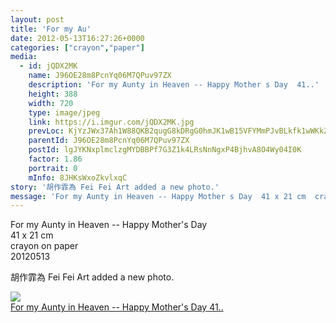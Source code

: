 ```yaml
---
layout: post
title: 'For my Au' 
date: 2012-05-13T16:27:26+0000 
categories: ["crayon","paper"] 
media:
  - id: jQDX2MK
    name: J96OE28m8PcnYq06M7QPuv97ZX
    description: 'For my Aunty in Heaven -- Happy Mother s Day  41..'   
    height: 388
    width: 720
    type: image/jpeg
    link: https://i.imgur.com/jQDX2MK.jpg
    prevLoc: KjYzJWx37Ah1W88QKB2qugG8kDRgG0hmJK1wB15VFYMmPJvBLkfk1wWKkZkOIBG14wRQ09IvVJKgMyXRFowBYlVEy2sQok9oBX03TEgLx33pvmul6NrJPL1NHyGvLP3jPPHzOoMAvJ9RUKy9RVkkBwt0OvzgADD6sz4g3yzw8KiO3XvY8k65H7J6O3K0pWhL7NmA6onEI2mMQD3y5gSw42ZLVAYjC9gO74jOZMIygzXQXoJo
    parentId: J96OE28m8PcnYq06M7QPuv97ZX
    postId: lgJYKNxplmclzgMYDBBPf7G3Z1k4LRsNnNgxP4BjhvA8O4Wy04I0K
    factor: 1.86
    portrait: 0
    mInfo: 8JHKsWxoZkvlxqC
story: '胡作霏為 Fei Fei Art added a new photo.'  
message: 'For my Aunty in Heaven -- Happy Mother s Day  41 x 21 cm  crayon on ..'  
---
```


For my Aunty in Heaven -- Happy Mother's Day  
41 x 21 cm  
crayon on paper  
20120513
 
 
[//]: #story:
胡作霏為 Fei Fei Art added a new photo.


[//]: #media:  
<a href="https://i.imgur.com/jQDX2MK.jpg"><img class="postImage" src="https://i.imgur.com/jQDX2MKh.jpg" />  
For my Aunty in Heaven -- Happy Mother's Day
41..  
 </a>   
